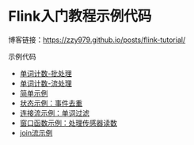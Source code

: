 # Flink入门教程示例代码

博客链接：<https://zzy979.github.io/posts/flink-tutorial/>

示例代码
* [单词计数-批处理](src/main/java/com/example/WordCount.java)
* [单词计数-流处理](src/main/java/com/example/SocketWindowWordCount.java)
* [简单示例](src/main/java/com/example/AdultFilter.java)
* [状态示例：事件去重](src/main/java/com/example/EventDeduplicator.java)
* [连接流示例：单词过滤](src/main/java/com/example/WordFilter.java)
* [窗口函数示例：处理传感器读数](src/main/java/com/example/SensorReadingProcessor.java)
* [join流示例](src/main/java/com/example/JoiningStreams.java)
